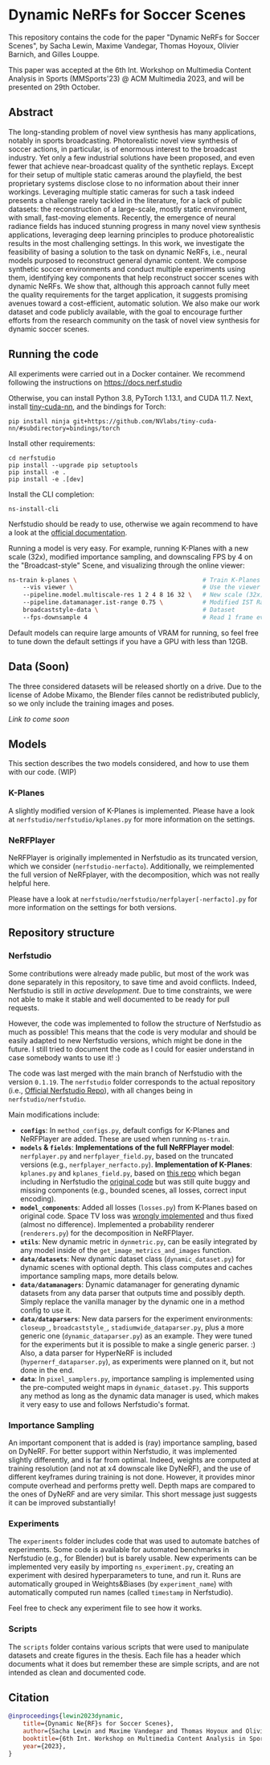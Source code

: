 # **Dynamic NeRFs for Soccer Scenes**

This repository contains the code for the paper "Dynamic NeRFs for Soccer Scenes", by Sacha Lewin, Maxime Vandegar, Thomas Hoyoux, Olivier Barnich, and Gilles Louppe.

This paper was accepted at the 6th Int. Workshop on Multimedia Content Analysis in Sports (MMSports'23) @ ACM Multimedia 2023, and will be presented on 29th October.

## **Abstract**
The long-standing problem of novel view synthesis has many applications, notably in sports broadcasting. Photorealistic novel view synthesis of soccer actions, in particular, is of enormous interest to the broadcast industry. Yet only a few industrial solutions have been proposed, and even fewer that achieve near-broadcast quality of the synthetic replays. Except for their setup of multiple static cameras around the playfield, the best proprietary systems disclose close to no information about their inner workings. Leveraging multiple static cameras for such a task indeed presents a challenge rarely tackled in the literature, for a lack of public datasets: the reconstruction of a large-scale, mostly static environment, with small, fast-moving elements. Recently, the emergence of neural radiance fields has induced stunning progress in many novel view synthesis applications, leveraging deep learning principles to produce photorealistic results in the most challenging settings. In this work, we investigate the feasibility of basing a solution to the task on dynamic NeRFs, i.e., neural models purposed to reconstruct general dynamic content. We compose synthetic soccer environments and conduct multiple experiments using them, identifying key components that help reconstruct soccer scenes with dynamic NeRFs. We show that, although this approach cannot fully meet the quality requirements for the target application, it suggests promising avenues toward a cost-efficient, automatic solution. We also make our work dataset and code publicly available, with the goal to encourage further efforts from the research community on the task of novel view synthesis for dynamic soccer scenes.

## **Running the code**

All experiments were carried out in a Docker container. We recommend following the instructions on https://docs.nerf.studio

Otherwise, you can install Python 3.8, PyTorch 1.13.1, and CUDA 11.7.
Next, install [tiny-cuda-nn](https://github.com/NVlabs/tiny-cuda-nn), and the bindings for Torch:
```
pip install ninja git+https://github.com/NVlabs/tiny-cuda-nn/#subdirectory=bindings/torch
```
Install other requirements:
```
cd nerfstudio
pip install --upgrade pip setuptools
pip install -e .
pip install -e .[dev]
```
Install the CLI completion:
```
ns-install-cli
```

Nerfstudio should be ready to use, otherwise we again recommend to have a look at the [official documentation](https://docs.nerf.studio/).

Running a model is very easy. For example, running K-Planes with a new scale (32x), modified importance sampling, and downscaling FPS by 4 on the "Broadcast-style" Scene, and visualizing through the online viewer:
```bash
ns-train k-planes \                                   # Train K-Planes
    --vis viewer \                                    # Use the viewer
    --pipeline.model.multiscale-res 1 2 4 8 16 32 \   # New scale (32x)
    --pipeline.datamanager.ist-range 0.75 \           # Modified IST Range
    broadcaststyle-data \                             # Dataset
    --fps-downsample 4                                # Read 1 frame every 4
```

Default models can require large amounts of VRAM for running, so feel free to tune down the default settings if you have a GPU with less than 12GB.

## Data (Soon)

The three considered datasets will be released shortly on a drive. Due to the license of Adobe Mixamo, the Blender files cannot be redistributed publicly, so we only include the training images and poses.

*Link to come soon*

## Models

This section describes the two models considered, and how to use them with our code. (WIP)

### K-Planes

A slightly modified version of K-Planes is implemented. Please have a look at `nerfstudio/nerfstudio/kplanes.py` for more information on the settings.

### NeRFPlayer

NeRFPlayer is originally implemented in Nerfstudio as its truncated version, which we consider (`nerfstudio-nerfacto`). Additionally, we reimplemented the full version of NeRFplayer, with the decomposition, which was not really helpful here.

Please have a look at `nerfstudio/nerfstudio/nerfplayer[-nerfacto].py` for more information on the settings for both versions.

## **Repository structure**

### **Nerfstudio**
Some contributions were already made public, but most of the work was done separately in this repository, to save time and avoid conflicts. Indeed, Nerfstudio is still in _active development_. Due to time constraints, we were not able to make it stable and well documented to be ready for pull requests.

However, the code was implemented to follow the structure of Nerfstudio as much as possible! This means that the code is very modular and should be easily adapted to new Nerfstudio versions, which might be done in the future. I still tried to document the code as I could for easier understand in case somebody wants to use it! :)

The code was last merged with the main branch of Nerfstudio with the version `0.1.19`. The `nerfstudio` folder corresponds to the actual repository (i.e., [Official Nerfstudio Repo](https://github.com/nerfstudio-project/nerfstudio)), with all changes being in `nerfstudio/nerfstudio`.

Main modifications include:
* __`configs`__: In `method_configs.py`, default configs for K-Planes and NeRFPlayer are added. These are used when running `ns-train`.
* __`models` & `fields`__: **Implementations of the full NeRFPlayer model**: `nerfplayer.py` and `nerfplayer_field.py`, based on the truncated versions (e.g., `nerfplayer_nerfacto.py`). **Implementation of K-Planes**: `kplanes.py` and `kplanes_field.py`, based on [this repo](https://github.com/akristoffersen/nerfstudio_kplanes) which began including in Nerfstudio the [original code](https://github.com/sarafridov/K-Planes) but was still quite buggy and missing components (e.g., bounded scenes, all losses, correct input encoding).
* __`model_components`__: Added all losses (`losses.py`) from K-Planes based on original code. Space TV loss was [wrongly implemented](https://github.com/nerfstudio-project/nerfstudio/pull/1584#issuecomment-1466680500) and thus fixed (almost no difference). Implemented a probability renderer (`renderers.py`) for the decomposition in NeRFPlayer.
* __`utils`__: New dynamic metric in `dynmetric.py`, can be easily integrated by any model inside of the `get_image_metrics_and_images` function. 
* __`data/datasets`__: New dynamic dataset class (`dynamic_dataset.py`) for dynamic scenes with optional depth. This class computes and caches importance sampling maps, more details below.
* __`data/datamanagers`__: Dynamic datamanager for generating dynamic datasets from any data parser that outputs time and possibly depth. Simply replace the vanilla manager by the dynamic one in a method config to use it.
* __`data/dataparsers`__: New data parsers for the experiment environments: `closeup_`, `broadcaststyle_`, `stadiumwide_dataparser.py`, plus a more generic one (`dynamic_dataparser.py`) as an example. They were tuned for the experiments but it is possible to make a single generic parser. :) Also, a data parser for HyperNeRF is included (`hypernerf_dataparser.py`), as experiments were planned on it, but not done in the end.
* __`data`__: In `pixel_samplers.py`, importance sampling is implemented using the pre-computed weight maps in `dynamic_dataset.py`. This supports any method as long as the dynamic data manager is used, which makes it very easy to use and follows Nerfstudio's format.

### **Importance Sampling**

An important component that is added is (ray) importance sampling, based on DyNeRF. For better support within Nerfstudio, it was implemented slightly differently, and is far from optimal. Indeed, weights are computed at training resolution (and not at x4 downscale like DyNeRF), and the use of different keyframes during training is not done. However, it provides minor compute overhead and performs pretty well. Depth maps are compared to the ones of DyNeRF and are very similar. This short message just suggests it can be improved substantially!

### **Experiments**

The `experiments` folder includes code that was used to automate batches of experiments. Some code is available for automated benchmarks in Nerfstudio (e.g., for Blender) but is barely usable. New experiments can be implemented very easily by importing `ns_experiment.py`, creating an experiment with desired hyperparameters to tune, and run it. Runs are automatically grouped in Weights&Biases (by `experiment_name`) with automatically computed run names (called `timestamp` in Nerfstudio).

Feel free to check any experiment file to see how it works.

### **Scripts**

The `scripts` folder contains various scripts that were used to manipulate datasets and create figures in the thesis. Each file has a header which documents what it does but remember these are simple scripts, and are not intended as clean and documented code.

## Citation

```bib
@inproceedings{lewin2023dynamic,
    title={Dynamic Ne{RF}s for Soccer Scenes},
    author={Sacha Lewin and Maxime Vandegar and Thomas Hoyoux and Olivier Barnich and Gilles Louppe},
    booktitle={6th Int. Workshop on Multimedia Content Analysis in Sports (MMSports'23) @ ACM Multimedia 2023},
    year={2023},
}
```